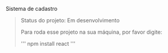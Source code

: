 <hi>Sistema de cadastro</h1>

> Status do projeto: Em desenvolvimento
>
> Para roda esse projeto na sua máquina, por favor digite:
>
> '''
> npm install react
> '''

